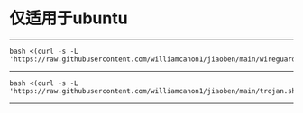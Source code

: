 # 仅适用于ubuntu



-------------------------------------------------------------------------------------------------------------

```
bash <(curl -s -L 'https://raw.githubusercontent.com/williamcanon1/jiaoben/main/wireguard.sh')

```

-------------------------------------------------------------------------------------------------------------

```
bash <(curl -s -L 'https://raw.githubusercontent.com/williamcanon1/jiaoben/main/trojan.sh')

```

-------------------------------------------------------------------------------------------------------------
